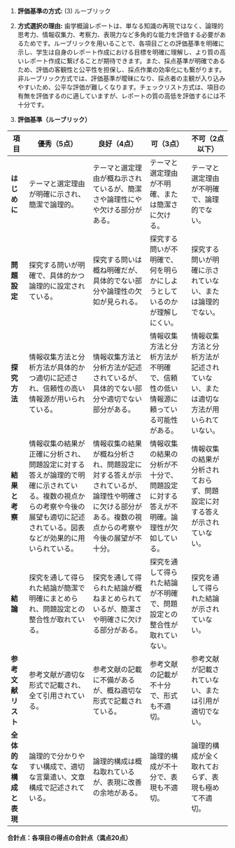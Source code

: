 1. **評価基準の方式:** (3) ルーブリック

2. **方式選択の理由:**  歯学概論レポートは、単なる知識の再現ではなく、論理的思考力、情報収集力、考察力、表現力など多角的な能力を評価する必要があるためです。ルーブリックを用いることで、各項目ごとの評価基準を明確に示し、学生は自身のレポート作成における目標を明確に理解し、より質の高いレポート作成に繋げることが期待できます。また、採点基準が明確であるため、評価の客観性と公平性を担保し、採点作業の効率化にも繋がります。非ルーブリック方式では、評価基準が曖昧になり、採点者の主観が入り込みやすいため、公平な評価が難しくなります。チェックリスト方式は、項目の有無を評価するのに適していますが、レポートの質の高低を評価するには不十分です。


3. **評価基準（ルーブリック）**

| 項目 | 優秀（5点） | 良好（4点） | 可（3点） | 不可（2点以下） |
|---|---|---|---|---|
| **はじめに** | テーマと選定理由が明確に示され、簡潔で論理的。 | テーマと選定理由が概ね示されているが、簡潔さや論理性にやや欠ける部分がある。 | テーマと選定理由が不明確、または簡潔さに欠ける。 | テーマと選定理由が不明確で、論理的でない。 |
| **問題設定** | 探究する問いが明確で、具体的かつ論理的に設定されている。 | 探究する問いは概ね明確だが、具体的でない部分や論理性の欠如が見られる。 | 探究する問いが不明確で、何を明らかにしようとしているのかが理解しにくい。 | 探究する問いが明確に示されていない、または論理的でない。 |
| **探究方法** | 情報収集方法と分析方法が具体的かつ適切に記述され、信頼性の高い情報源が用いられている。 | 情報収集方法と分析方法が記述されているが、具体的でない部分や適切でない部分がある。 | 情報収集方法と分析方法が不明確で、信頼性の低い情報源に頼っている可能性がある。 | 情報収集方法と分析方法が記述されていない、または適切な方法が用いられていない。 |
| **結果と考察** | 情報収集の結果が正確に分析され、問題設定に対する答えが論理的で明確に示されている。複数の視点からの考察や今後の展望も適切に記述されている。図表などが効果的に用いられている。 | 情報収集の結果が概ね分析され、問題設定に対する答えが示されているが、論理性や明確さに欠ける部分がある。複数の視点からの考察や今後の展望が不十分。 | 情報収集の結果の分析が不十分で、問題設定に対する答えが不明確。論理性が欠如している。 | 情報収集の結果が分析されておらず、問題設定に対する答えが示されていない。 |
| **結論** | 探究を通して得られた結論が簡潔で明確にまとめられ、問題設定との整合性が取れている。 | 探究を通して得られた結論が概ねまとめられているが、簡潔さや明確さに欠ける部分がある。 | 探究を通して得られた結論が不明確で、問題設定との整合性が取れていない。 | 探究を通して得られた結論が示されていない。 |
| **参考文献リスト** | 参考文献が適切な形式で記載され、全て引用されている。 | 参考文献の記載に不備があるが、概ね適切な形式で記載されている。 | 参考文献の記載が不十分で、形式も不適切。 | 参考文献が記載されていない、または引用が適切でない。 |
| **全体的な構成と表現** | 論理的で分かりやすい構成で、適切な言葉遣い、文章構成で記述されている。 | 論理的構成は概ね取れているが、表現に改善の余地がある。 | 論理的構成が不十分で、表現も不適切。 | 論理的構成が全く取れておらず、表現も極めて不適切。 |


**合計点：各項目の得点の合計点（満点20点）**
